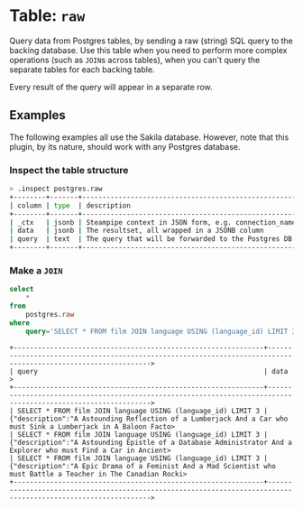 # Table: `raw`

Query data from Postgres tables, by sending a raw (string) SQL query to the backing database. Use this table
when you need to perform more complex operations (such as `JOIN`s across tables), when you can't query the separate
tables for each backing table.

Every result of the query will appear in a separate row.

## Examples

The following examples all use the Sakila database. However, note that this plugin, by its nature, should work with any Postgres database.

### Inspect the table structure

```bash
> .inspect postgres.raw
+--------+-------+-------------------------------------------------------+
| column | type  | description                                           |
+--------+-------+-------------------------------------------------------+
| _ctx   | jsonb | Steampipe context in JSON form, e.g. connection_name. |
| data   | jsonb | The resultset, all wrapped in a JSONB column          |
| query  | text  | The query that will be forwarded to the Postgres DB   |
+--------+-------+-------------------------------------------------------+
```

### Make a `JOIN`

```sql
select 
    * 
from 
    postgres.raw 
where 
    query='SELECT * FROM film JOIN language USING (language_id) LIMIT 3'
```

```
+--------------------------------------------------------------+--------------------------------------------------------------------------------------------------------------->
| query                                                        | data                                                                                                          >
+--------------------------------------------------------------+--------------------------------------------------------------------------------------------------------------->
| SELECT * FROM film JOIN language USING (language_id) LIMIT 3 | {"description":"A Astounding Reflection of a Lumberjack And a Car who must Sink a Lumberjack in A Baloon Facto>
| SELECT * FROM film JOIN language USING (language_id) LIMIT 3 | {"description":"A Astounding Epistle of a Database Administrator And a Explorer who must Find a Car in Ancient>
| SELECT * FROM film JOIN language USING (language_id) LIMIT 3 | {"description":"A Epic Drama of a Feminist And a Mad Scientist who must Battle a Teacher in The Canadian Rocki>
+--------------------------------------------------------------+--------------------------------------------------------------------------------------------------------------->
```
